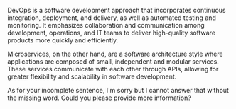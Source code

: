 DevOps is a software development approach that incorporates continuous integration, deployment, and delivery, as well as automated testing and monitoring. It emphasizes collaboration and communication among development, operations, and IT teams to deliver high-quality software products more quickly and efficiently.

Microservices, on the other hand, are a software architecture style where applications are composed of small, independent and modular services. These services communicate with each other through APIs, allowing for greater flexibility and scalability in software development.

As for your incomplete sentence, I'm sorry but I cannot answer that without the missing word. Could you please provide more information?
